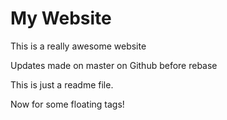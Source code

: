 # My Website

This is a really awesome website

Updates made on master on Github before rebase

This is just a readme file.

Now for some floating tags!

